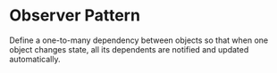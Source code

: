 # Observer Pattern

Define a one-to-many dependency between objects so that when one object changes state, all its dependents are notified and updated automatically.
